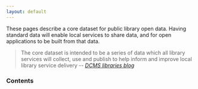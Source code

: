 ```yaml
---
layout: default
---
```


These pages describe a core dataset for public library open data. Having standard data will enable local services to share data, and for open applications to be built from that data.

> The core dataset is intended to be a series of data which all library services will collect, use and publish to help inform and improve local library service delivery
> -- <cite>[DCMS libraries blog](https://dcmslibraries.blog.gov.uk/2019/09/06/libraries-and-open-data/)</cite>

### Contents
